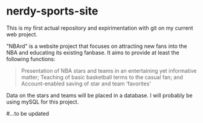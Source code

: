 # nerdy-sports-site
This is my first actual repository and expirimentation with git on my current web project.

"NBArd" is a website project that focuses on attracting new fans into the NBA and educating its existing fanbase. It aims to
provide at least the following functions:

>Presentation of NBA stars and teams in an entertaining yet informative matter;
>Teaching of basic basketball terms to the casual fan; and
>Account-enabled saving of star and team 'favorites'

Data on the stars and teams will be placed in a database. I will probably be using mySQL for this project.

#...to be updated